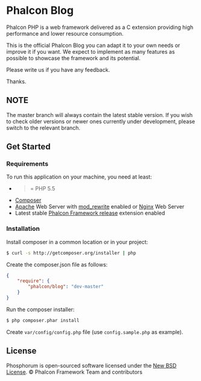 # Phalcon Blog

Phalcon PHP is a web framework delivered as a C extension providing high
performance and lower resource consumption.

This is the official Phalcon Blog you can adapt it to your own needs or improve it if you want. We expect to
implement as many features as possible to showcase the framework and its potential.

Please write us if you have any feedback.

Thanks.

## NOTE

The master branch will always contain the latest stable version. If you wish
to check older versions or newer ones currently under development, please
switch to the relevant branch.

## Get Started

### Requirements

To run this application on your machine, you need at least:

* >= PHP 5.5
* [Composer][1]
* [Apache][2] Web Server with [mod_rewrite][3] enabled or [Nginx][4] Web Server
* Latest stable [Phalcon Framework release][5] extension enabled

### Installation

Install composer in a common location or in your project:

```sh
$ curl -s http://getcomposer.org/installer | php
```

Create the composer.json file as follows:

```json
{
    "require": {
        "phalcon/blog": "dev-master"
    }
}
```

Run the composer installer:

```sh
$ php composer.phar install
```

Create `var/config/config.php` file (use `config.sample.php` as example).

## License

Phosphorum is open-sourced software licensed under the [New BSD License][6]. © Phalcon Framework Team and contributors

[1]: https://getcomposer.org/
[2]: http://httpd.apache.org/
[3]: http://httpd.apache.org/docs/current/mod/mod_rewrite.html
[4]: http://nginx.org/
[5]: https://github.com/phalcon/cphalcon/releases
[6]: https://github.com/phalcon/blog/blob/master/docs/LICENSE.md
